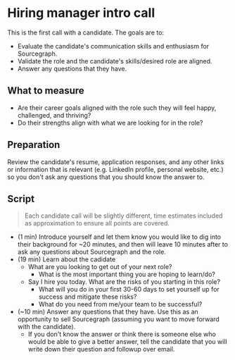 # Hiring manager intro call

This is the first call with a candidate. The goals are to:

- Evaluate the candidate's communication skills and enthusiasm for Sourcegraph.
- Validate the role and the candidate's skills/desired role are aligned.
- Answer any questions that they have.

## What to measure

- Are their career goals aligned with the role such they will feel happy, challenged, and thriving?
- Do their strengths align with what we are looking for in the role?

## Preparation

Review the candidate's resume, application responses, and any other links or information that is relevant (e.g. LinkedIn profile, personal website, etc.) so you don't ask any questions that you should know the answer to.

## Script

> Each candidate call will be slightly different, time estimates included as approximation to ensure all points are covered.

- (1 min) Introduce yourself and let them know you would like to dig into their background for ~20 minutes, and then will leave 10 minutes after to ask any questions about Sourcegraph and the role.
- (19 min) Learn about the cadidate
   - What are you looking to get out of your next role?
      - What is the most important thing you are hoping to learn/do?
   - Say I hire you today. What are the risks of you starting in this role?
      - What will you do in your first 30-60 days to set yourself up for success and mitigate these risks?
      - What do you need from me/your team to be successful?
- (~10 min) Answer any questions that they have. Use this as an opportunity to sell Sourcegraph (assuming you want to move forward with the candidate).
  - If you don't know the answer or think there is someone else who would be able to give a better answer, tell the candidate that you will write down their question and followup over email.
